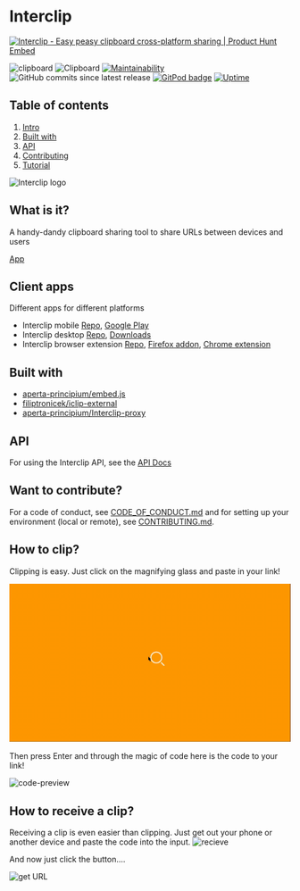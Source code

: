 # Interclip
<a href="https://www.producthunt.com/posts/interclip?utm_source=badge-featured&utm_medium=badge&utm_souce=badge-interclip" target="_blank"><img src="https://api.producthunt.com/widgets/embed-image/v1/featured.svg?post_id=174002&theme=light" alt="Interclip - Easy peasy clipboard cross-platform sharing | Product Hunt Embed" style="width: 250px; height: 54px;" width="250px" height="54px" /></a>

![clipboard](https://img.shields.io/badge/clipboard-copied-orange) ![Clipboard](https://img.shields.io/github/repo-size/aperta-principium/Interclip) [![Maintainability](https://api.codeclimate.com/v1/badges/0a72c92a0a2da0c79ba5/maintainability)](https://codeclimate.com/github/aperta-principium/Interclip/maintainability)
![GitHub commits since latest release](https://img.shields.io/github/commits-since/aperta-principium/interclip/latest)
[![GitPod badge](https://img.shields.io/badge/setup-automated-blue?logo=gitpod)](https://gitpod.io/#https://github.com/aperta-principium/Interclip)
[![Uptime](https://img.shields.io/endpoint?url=https%3A%2F%2Fraw.githubusercontent.com%2Faperta-principium%2Fstatus%2FHEAD%2Fapi%2Fhomepage%2Fuptime.json)](https://status.interclip.app)

## Table of contents
1. [Intro](#intro)
2. [Built with](#dependencies)
3. [API](#api)
4. [Contributing](#contribute)
5. [Tutorial](#howto)
<img src="https://github.com/filiptronicek/Interclip/raw/master/img/interclip_logo.png" alt="Interclip logo" width="150">

<a name="intro"> </a>

## What is it?
A handy-dandy clipboard sharing tool to share URLs between devices and users

[App](https://interclip.app)

<a name="clients"> </a>
## Client apps
Different apps for different platforms

- Interclip mobile [Repo](https://github.com/filiptronicek/iclip-mobile), [Google Play](https://play.google.com/store/apps/details?id=com.filiptronicek.iclip)
- Interclip desktop [Repo](https://github.com/aperta-principium/Interclip-desktop), [Downloads](https://github.com/aperta-principium/Interclip-desktop/releases)
- Interclip browser extension [Repo](https://github.com/aperta-principium/iclip-ext), [Firefox addon](https://addons.mozilla.org/en-US/firefox/addon/interclip/), [Chrome extension](https://chrome.google.com/webstore/detail/interclip-extension/mpgjjbeepoonaaeaodiadghpnaadnngg)

<a name="dependencies"> </a>
## Built with
- [aperta-principium/embed.js](https://github.com/aperta-principium/embed.js)
- [filiptronicek/iclip-external](https://github.com/filiptronicek/iclip-external)
- [aperta-principium/Interclip-proxy](https://github.com/aperta-principium/Interclip-proxy)

<a name="api"> </a>
## API
For using the Interclip API, see the [API Docs](API.md)
<a name="contribute"> </a>
## Want to contribute?
For a code of conduct, see [CODE_OF_CONDUCT.md](CODE_OF_CONDUCT.md) and for setting up your environment (local or remote), see [CONTRIBUTING.md](CONTRIBUTING.md).

<a name="howto"> </a>
## How to clip?

Clipping is easy. Just click on the magnifying glass and paste in your link!

![how-to](https://github.com/aperta-principium/Interclip/raw/master/img/interclip-home.gif)

Then press Enter and through the magic of code here is the code to your link!

![code-preview](https://s.put.re/Jwmoc8BV.png)

## How to receive a clip?
Receiving a clip is even easier than clipping. Just get out your phone or another device and paste the code into the input.
![recieve](https://s.put.re/M1jfZZRs.png)

And now just click the button....

![get URL](https://s.put.re/ZsgUEznc.35.png)
